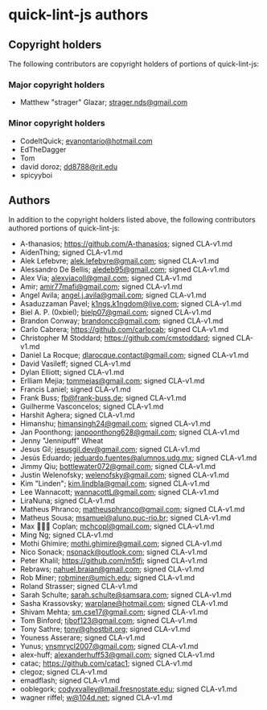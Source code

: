 # quick-lint-js authors

## Copyright holders

The following contributors are copyright holders of portions of quick-lint-js:

### Major copyright holders

* Matthew "strager" Glazar; strager.nds@gmail.com

### Minor copyright holders

* CodeItQuick; evanontario@hotmail.com
* EdTheDagger
* Tom
* david doroz; dd8788@rit.edu
* spicyyboi

## Authors

In addition to the copyright holders listed above, the following contributors
authored portions of quick-lint-js:

* A-thanasios; https://github.com/A-thanasios; signed CLA-v1.md
* AidenThing; signed CLA-v1.md
* Alek Lefebvre; alek.lefebvre@gmail.com; signed CLA-v1.md
* Alessandro De Bellis; aledeb95@gmail.com; signed CLA-v1.md
* Alex Via; alexviacoll@gmail.com; signed CLA-v1.md
* Amir; amir77mafi@gmail.com; signed CLA-v1.md
* Angel Avila; angel.j.avila@gmail.com; signed CLA-v1.md
* Asaduzzaman Pavel; k1ngs.k1ngdom@live.com; signed CLA-v1.md
* Biel A. P. (0xbiel); bielp07@gmail.com; signed CLA-v1.md
* Brandon Conway; brandoncc@gmail.com; signed CLA-v1.md
* Carlo Cabrera; https://github.com/carlocab; signed CLA-v1.md
* Christopher M Stoddard; https://github.com/cmstoddard; signed CLA-v1.md
* Daniel La Rocque; dlarocque.contact@gmail.com; signed CLA-v1.md
* David Vasileff; signed CLA-v1.md
* Dylan Elliott; signed CLA-v1.md
* Erlliam Mejia; tommejas@gmail.com; signed CLA-v1.md
* Francis Laniel; signed CLA-v1.md
* Frank Buss; fb@frank-buss.de; signed CLA-v1.md
* Guilherme Vasconcelos; signed CLA-v1.md
* Harshit Aghera; signed CLA-v1.md
* Himanshu; himansingh24@gmail.com; signed CLA-v1.md
* Jan Poonthong; janpoonthong628@gmail.com; signed CLA-v1.md
* Jenny "Jennipuff" Wheat
* Jesus Gil; jesusgil.dev@gmail.com; signed CLA-v1.md
* Jesús Eduardo; jeduardo.fuentes@alumnos.udg.mx; signed CLA-v1.md
* Jimmy Qiu; bottlewater072@gmail.com; signed CLA-v1.md
* Justin Welenofsky; welenofsky@gmail.com; signed CLA-v1.md
* Kim "Linden"; kim.lindbla@gmail.com; signed CLA-v1.md
* Lee Wannacott; wannacottL@gmail.com; signed CLA-v1.md
* LiraNuna; signed CLA-v1.md
* Matheus Phranco; matheusphranco@gmail.com; signed CLA-v1.md
* Matheus Sousa; msamuel@aluno.puc-rio.br; signed CLA-v1.md
* Max 👨🏽‍💻 Coplan; mchcopl@gmail.com; signed CLA-v1.md
* Ming Ng; signed CLA-v1.md
* Mothi Ghimire; mothi.ghimire@gmail.com; signed CLA-v1.md
* Nico Sonack; nsonack@outlook.com; signed CLA-v1.md
* Peter Khalil; https://github.com/m5tfi; signed CLA-v1.md
* Rebraws; nahuel.braian@gmail.com; signed CLA-v1.md
* Rob Miner; robminer@umich.edu; signed CLA-v1.md
* Roland Strasser; signed CLA-v1.md
* Sarah Schulte; sarah.schulte@samsara.com; signed CLA-v1.md
* Sasha Krassovsky; warplane@hotmail.com; signed CLA-v1.md
* Shivam Mehta; sm.cse17@gmail.com; signed CLA-v1.md
* Tom Binford; tjbof123@gmail.com; signed CLA-v1.md
* Tony Sathre; tony@ghostbit.org; signed CLA-v1.md
* Youness Asserare; signed CLA-v1.md
* Yunus; ynsmrycl2007@gmail.com; signed CLA-v1.md
* alex-huff; alexanderhuff53@gmail.com; signed CLA-v1.md
* catac; https://github.com/catac1; signed CLA-v1.md
* clegoz; signed CLA-v1.md
* emadflash; signed CLA-v1.md
* ooblegork; codyxvalley@mail.fresnostate.edu; signed CLA-v1.md
* wagner riffel; w@104d.net; signed CLA-v1.md
